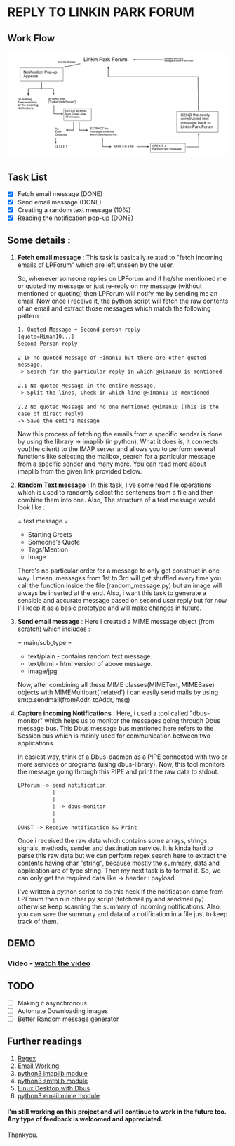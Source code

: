 # REPLY TO LINKIN PARK FORUM

## Work Flow
![Work Flow](/resources/LPworkflow.png)

## Task List
- [x] Fetch email message (DONE)
- [x] Send email message (DONE)
- [x] Creating a random text message (10%)
- [x] Reading the notification pop-up (DONE)

## Some details :
  1. **Fetch email message** : This task is basically related to "fetch incoming emails of LPForum" which are left unseen by the user.
  
      So, whenever someone replies on LPForum and if he/she mentioned me or quoted my message or just re-reply on my message (without mentioned or quoting) then LPForum will notify me by sending me an email. Now once i receive it, the python script will fetch the raw contents of an email and extract those messages which match the following pattern : 

     ```
     1. Quoted Message + Second person reply
     [quote=Himan10...]
     Second Person reply
     
     2 IF no quoted Message of Himan10 but there are other quoted message, 
     -> Search for the particular reply in which @Himan10 is mentioned
     
     2.1 No quoted Message in the entire message,
     -> Split the lines, Check in which line @Himan10 is mentioned
     
     2.2 No quoted Message and no one mentioned @Himan10 (This is the case of direct reply)
     -> Save the entire message
     ```

      Now this process of fetching the emails from a specific sender is done by using the library -> imaplib (in python). What it does is, it connects you(the    client) to the IMAP server and allows you to perform several functions like selecting the mailbox, search for a particular message from a specific sender and many more. You can read more about imaplib from the given link provided below. 
      
  2. **Random Text message** : In this task, I've some read file operations which is used to randomly select the sentences from a file and then combine them into one. Also, The structure of a text message would look like :  
  
       = text message =
        * Starting Greets
        * Someone's Quote
        * Tags/Mention
        * Image
     
     There's no particular order for a message to only get construct in one way. I mean, messages from 1st to 3rd will get shuffled every time you call the function inside the file (random_message.py) but an image will always be inserted at the end. Also, i want this task to generate a sensible and accurate message based on  second user reply but for now I'll keep it as a basic prototype and will make changes in future.
  
  3. **Send email message** : Here i created a MIME message object (from scratch) which includes :
        
       = main/sub_type =
        * text/plain - contains random text message.
        * text/html - html version of above message.
        * image/jpg
     
     Now, after combining all these MIME classes(MIMEText, MIMEBase) objects with MIMEMultipart('related') i can easily send mails by using smtp.sendmail(fromAddr, toAddr, msg)

  4. **Capture incoming Notifications** : Here, i used a tool called "dbus-monitor" which helps us to monitor the messages going   through Dbus message bus. This Dbus message bus mentioned here refers to the Session bus which is mainly used for communication   between two applications. 

        In easiest way, think of a Dbus-daemon as a PIPE connected with two or more services or programs (using dbus-library). Now, this tool monitors the message going through this PIPE and print the raw data to stdout. 

     ```
     LPforum -> send notification
                |
                |
                | -> dbus-monitor
                |
                | 
     DUNST -> Receive notification && Print
     ```

        Once i received the raw data which contains some arrays, strings, signals, methods, sender and destination service. It is     kinda hard to parse this raw data but we can perform regex search here to extract the contents having char "string", because  mostly the   summary, data and application are of type string. Then my next task is to format it. So, we can only get the   required data like   -> header : payload.

        I've written a python script to do this heck if the notification came from LPForum then run other py script (fetchmail.py and sendmail.py) otherwise keep scanning the summary of   incoming notifications. Also, you can save the summary and data of a notification in a file just to keep track of them.  

## DEMO
 ### Video - [watch the video](https://drive.google.com/file/d/110RPnh1a7zCIK9Ur0WPLrHpaYUhMjOY_/view?usp=sharing)

## TODO
- [ ] Making it asynchronous
- [ ] Automate Downloading images
- [ ] Better Random message generator

## Further readings 
1. [Regex](https://www.regular-expressions.info/quickstart.html)
2. [Email Working](https://www.namecheap.com/hosting/how-does-email-work/)
2. [python3 imaplib module](https://docs.python.org/3/library/imaplib.html)
3. [python3 smtplib module](https://docs.python.org/3/library/smtplib.html)
4. [Linux Desktop with Dbus](https://www.linuxjournal.com/article/10455)
5. [python3 email.mime module](https://docs.python.org/3/library/email.mime.html)

#### I'm still working on this project and will continue to work in the future too. Any type of feedback is welcomed and appreciated. 
Thankyou. 

